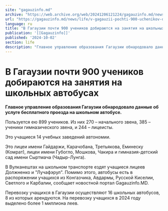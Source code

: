```yaml
---
site: "gagauzinfo.md"
archive: "https://web.archive.org/web/20241206121224/gagauzinfo.md/news/life/v-gagauzii-pochti-900-uchenikov-dobirayutsya-na-zanyatiya-na-shkolnih-avtobusah"
url: "https://gagauzinfo.md/news/life/v-gagauzii-pochti-900-uchenikov-dobirayutsya-na-zanyatiya-na-shkolnih-avtobusah"
language: ru
title: "В Гагаузии почти 900 учеников добираются на занятия на школьных автобусах"
publication: '[[Gagauzinfo]]'
published: '2024-10-02'
section: life
description: "Главное управление образования Гагаузии обнародовало данные об услуге бесплатного проезда на школьном автобусе."
---
```


# В Гагаузии почти 900 учеников добираются на занятия на школьных автобусах

**Главное управление образования Гагаузии обнародовало данные об услуге бесплатного проезда на школьном автобусе.**

Пользуется ею 899 учеников. Из них 270 – начального звена, 385 – ученики гимназического звена, и 244 – лицеисты.

Это учащиеся 14 учебных заведений автономии.

Это лицеи имени Гайдаржи, Карачобана, Третьякова, Еминеску (Комрат), лицеи имени Губогло, Мошкова, Чакира и гимназия-детский сад имени Сыртмача (Чадыр-Лунга).

В Вулканештах на школьном транспорте ездят учащиеся лицеев Должненко и "Лучафэрул". Помимо этого, автобусы есть в распоряжении учащихся из Конгазчика, Авдармы, Русской Киселии, Светлого и Карбалии, сообщает новостной портал Gagauzinfo.MD.

Перевозку учащихся в Гагаузии осуществляют 16 школьных автобусов, 8 из которых арендуются. На перевозку учащихся в 2024 году выделено более 1 миллиона леев.